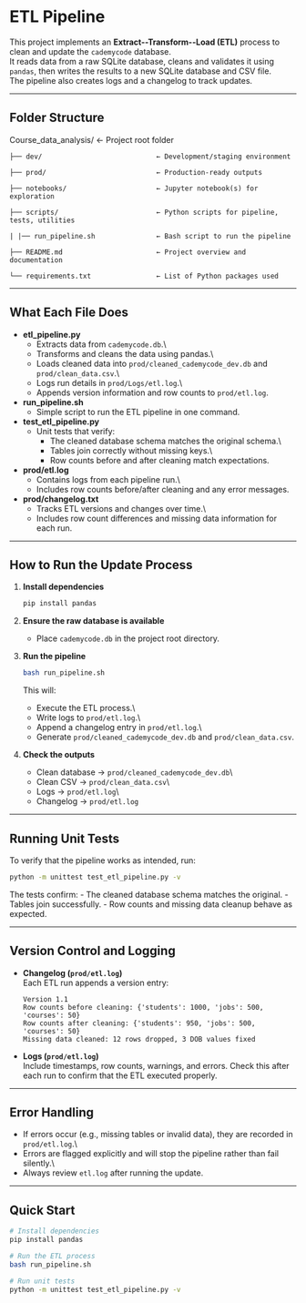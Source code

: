 # ETL Pipeline

This project implements an **Extract--Transform--Load (ETL)** process to
clean and update the `cademycode` database.\
It reads data from a raw SQLite database, cleans and validates it using
`pandas`, then writes the results to a new SQLite database and CSV
file.\
The pipeline also creates logs and a changelog to track updates.

------------------------------------------------------------------------

## Folder Structure

Course_data_analysis/               ← Project root folder

    ├── dev/                            ← Development/staging environment

    ├── prod/                           ← Production-ready outputs

    ├── notebooks/                      ← Jupyter notebook(s) for exploration
    
    ├── scripts/                        ← Python scripts for pipeline, tests, utilities
    
    | |── run_pipeline.sh               ← Bash script to run the pipeline
    
    ├── README.md                       ← Project overview and documentation
    
    └── requirements.txt                ← List of Python packages used

------------------------------------------------------------------------

## What Each File Does

-   **etl_pipeline.py**
    -   Extracts data from `cademycode.db`.\
    -   Transforms and cleans the data using pandas.\
    -   Loads cleaned data into `prod/cleaned_cademycode_dev.db` and
        `prod/clean_data.csv`.\
    -   Logs run details in `prod/Logs/etl.log`.\
    -   Appends version information and row counts to
        `prod/etl.log`.
-   **run_pipeline.sh**
    -   Simple script to run the ETL pipeline in one command.
-   **test_etl_pipeline.py**
    -   Unit tests that verify:
        -   The cleaned database schema matches the original schema.\
        -   Tables join correctly without missing keys.\
        -   Row counts before and after cleaning match expectations.
-   **prod/etl.log**
    -   Contains logs from each pipeline run.\
    -   Includes row counts before/after cleaning and any error
        messages.
-   **prod/changelog.txt**
    -   Tracks ETL versions and changes over time.\
    -   Includes row count differences and missing data information for
        each run.

------------------------------------------------------------------------

## How to Run the Update Process

1.  **Install dependencies**

    ``` bash
    pip install pandas
    ```

2.  **Ensure the raw database is available**

    -   Place `cademycode.db` in the project root directory.

3.  **Run the pipeline**

    ``` bash
    bash run_pipeline.sh
    ```

    This will:

    -   Execute the ETL process.\
    -   Write logs to `prod/etl.log`.\
    -   Append a changelog entry in `prod/etl.log`.\
    -   Generate `prod/cleaned_cademycode_dev.db` and
        `prod/clean_data.csv`.

4.  **Check the outputs**

    -   Clean database → `prod/cleaned_cademycode_dev.db`\
    -   Clean CSV → `prod/clean_data.csv`\
    -   Logs → `prod/etl.log`\
    -   Changelog → `prod/etl.log`

------------------------------------------------------------------------

## Running Unit Tests

To verify that the pipeline works as intended, run:

``` bash
python -m unittest test_etl_pipeline.py -v
```

The tests confirm: - The cleaned database schema matches the original. -
Tables join successfully. - Row counts and missing data cleanup behave
as expected.

------------------------------------------------------------------------

## Version Control and Logging

-   **Changelog (`prod/etl.log`)**\
    Each ETL run appends a version entry:

        Version 1.1
        Row counts before cleaning: {'students': 1000, 'jobs': 500, 'courses': 50}
        Row counts after cleaning: {'students': 950, 'jobs': 500, 'courses': 50}
        Missing data cleaned: 12 rows dropped, 3 DOB values fixed

-   **Logs (`prod/etl.log`)**\
    Include timestamps, row counts, warnings, and errors. Check this
    after each run to confirm that the ETL executed properly.

------------------------------------------------------------------------

## Error Handling

-   If errors occur (e.g., missing tables or invalid data), they are
    recorded in `prod/etl.log`.\
-   Errors are flagged explicitly and will stop the pipeline rather than
    fail silently.\
-   Always review `etl.log` after running the update.

------------------------------------------------------------------------

## Quick Start

``` bash
# Install dependencies
pip install pandas

# Run the ETL process
bash run_pipeline.sh

# Run unit tests
python -m unittest test_etl_pipeline.py -v
```
